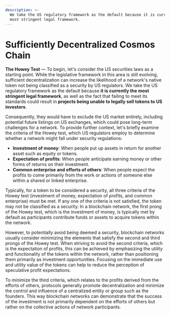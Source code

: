```yaml
---
description: >-
  We take the US regulatory framework as the default because it is currently the
  most stringent legal framework.
---
```


# Sufficiently Decentralized Cosmos Chain

**The Howey Test** — To begin, let's consider the US securities laws as a starting point. While the legislative framework in this area is still evolving, sufficient decentralization can increase the likelihood of a network's native token not being classified as a security by US regulators. We take the US regulatory framework as the default because **it is currently the most stringent legal framework**, as well as the fact that failing to meet its standards could result in **projects being unable to legally sell tokens to US investors**.

Consequently, they would have to exclude the US market entirely, including potential future listings on US exchanges, which could pose long-term challenges for a network. To provide further context, let's briefly examine the criteria of the Howey test, which US regulators employ to determine whether a network might fall under security regulations:

* **Investment of money**: When people put up assets in return for another asset such as equity or tokens.
* **Expectation of profits**: When people anticipate earning money or other forms of returns on their investment.
* **Common enterprise and efforts of others**: When people expect the profits to come primarily from the work or actions of someone else within a shared or linked enterprise.

Typically, for a token to be considered a security, all three criteria of the Howey test (investment of money, expectation of profits, and common enterprise) must be met. If any one of the criteria is not satisfied, the token may not be classified as a security. In a blockchain network, the first prong of the Howey test, which is the investment of money, is typically met by default as participants contribute funds or assets to acquire tokens within the network.

However, to potentially avoid being deemed a security, blockchain networks usually consider minimizing the elements that satisfy the second and third prongs of the Howey test. When striving to avoid the second criteria, which is the expectation of profits, this can be achieved by emphasizing the utility and functionality of the tokens within the network, rather than positioning them primarily as investment opportunities. Focusing on the immediate use and utility value of the tokens can help to reduce the perception of speculative profit expectations.

To minimize the third criteria, which relates to the profits derived from the efforts of others, protocols generally promote decentralization and minimize the control and influence of a centralized entity or group such as the founders. This way blockchain networks can demonstrate that the success of the investment is not primarily dependent on the efforts of others but rather on the collective actions of network participants.
